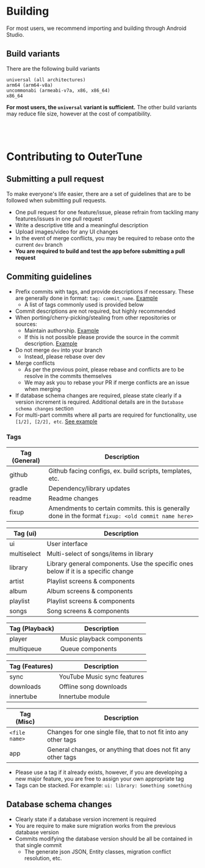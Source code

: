 # Building

For most users, we recommend importing and building through Android Studio.

## Build variants

There are the following build variants

```
universal (all architectures)
arm64 (arm64-v8a)
uncommonabi (armeabi-v7a, x86, x86_64)
x86_64
```

**For most users, the `universal` variant is sufficient.** The other build variants may reduce file size, however at the
cost of compatibility.


<br/><br/>

# Contributing to OuterTune

## Submitting a pull request
To make everyone's life easier, there are a set of guidelines that are to be followed when submitting pull requests.

- One pull request for one feature/issue, please refrain from tackling many features/issues in one pull request
- Write a descriptive title and a meaningful description
- Upload images/video for any UI changes
- In the event of merge conflicts, you may be required to rebase onto the current `dev` branch
- **You are required to build and test the app before submitting a pull request**

## Commiting guidelines
- Prefix commits with tags, and provide descriptions if necessary. These are generally done in format:
  `tag: commit_name`. [Example](https://github.com/samyak2403/Simple-Tube/commit/798e8366227dd2cc38355224c733dbf7e8ffcee0)
    - A list of tags commonly used is provided below
- Commit descriptions are not required, but highly recommended
- When porting/cherry-picking/stealing from other repositories or sources:
    - Maintain
      authorship. [Example](https://github.com/samyak2403/Simple-Tube/commit/b0dc59682190b41f0200e9df5174322acaa3d40d)
    - If this is not possible please provide the source in the commit
      description. [Example](https://github.com/samyak2403/Simple-Tube/pull/59/commits/e40325dd86ac2c30347cfd4f9e92bbf15a0d0c82)
- Do not merge `dev` into your branch
    - Instead, please rebase over dev
- Merge conflicts
    - As per the previous point, please rebase and conflicts are to be resolve in the commits themselves
    - We may ask you to rebase your PR if merge conflicts are an issue when merging
- If database schema changes are required, please state clearly if a version increment is required. Additional details
  are in the `Database schema changes` section
- For multi-part commits where all parts are required for functionality, use
  `[1/2], [2/2], etc`. [See example](https://github.com/samyak2403/Simple-Tube/pull/59/commits)

### Tags

| Tag (General) | Description                                                                                         |
|---------------|-----------------------------------------------------------------------------------------------------|
| github        | Github facing configs, ex. build scripts, templates, etc.                                           |
| gradle        | Dependency/library updates                                                                          |
| readme        | Readme changes                                                                                      |
| fixup         | Amendments to certain commits. this is generally done in the format `fixup: <old commit name here>` |

| Tag (ui)    | Description                                                                        |
|-------------|------------------------------------------------------------------------------------|
| ui          | User interface                                                                     |
| multiselect | Multi-select of songs/items in library                                             |
| library     | Library general components. Use the specific ones below if it is a specific change |
| artist      | Playlist screens & components                                                      |
| album       | Album screens & components                                                         |
| playlist    | Playlist screens & components                                                      |
| songs       | Song screens & components                                                          |

| Tag (Playback) | Description               |
|----------------|---------------------------|
| player         | Music playback components | 
| multiqueue     | Queue components          |

| Tag (Features) | Description                 |
|----------------|-----------------------------|
| sync           | YouTube Music sync features |
| downloads      | Offline song downloads      |
| innertube      | Innertube module            |

| Tag (Misc)    | Description                                                      |
|---------------|------------------------------------------------------------------|
| `<file name>` | Changes for one single file, that to not fit into any other tags |
| app           | General changes, or anything that does not fit any other tags    |

- Please use a tag if it already exists, however, if you are developing a new major feature, you are free to assign your
  own appropriate tag
- Tags can be stacked. For example: `ui: library: Something something`

## Database schema changes

- Clearly state if a database version increment is required
- You are require to make sure migration works from the previous database version
- Commits modifying the database version should be all be contained in that single commit
    - The generate json JSON, Entity classes, migration conflict resolution, etc.
